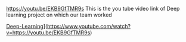 https://youtu.be/EKB9GfTMR9s
This is the you tube video link  of Deep learning project on which our team worked 



[Deep-Learning](https://img.youtube.com/vi/https://youtu.be/EKB9GfTMR9s)](https://www.youtube.com/watch?v=https://youtu.be/EKB9GfTMR9s)
